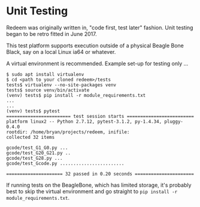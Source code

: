 # Unit Testing

Redeem was originally written in, "code first, test later" fashion. Unit testing began to be retro fitted in June 2017.

This test platform supports execution outside of a physical Beagle Bone Black, say on a local Linux ia64 or whatever.

A virtual environment is recommended. Example set-up for testing only ...

```
$ sudo apt install virtualenv
$ cd <path to your cloned redeem>/tests
tests$ virtualenv --no-site-packages venv
tests$ source venv/bin/activate
(venv) tests$ pip install -r module_requirements.txt
...
...
(venv) tests$ pytest
======================== test session starts =========================
platform linux2 -- Python 2.7.12, pytest-3.1.2, py-1.4.34, pluggy-0.4.0
rootdir: /home/bryan/projects/redeem, inifile:
collected 32 items 

gcode/test_G1_G0.py ...
gcode/test_G20_G21.py ..
gcode/test_G28.py ...
gcode/test_Gcode.py ........................

===================== 32 passed in 0.20 seconds ======================

```

If running tests on the BeagleBone, which has limited storage, it's probably best to skip the virtual environment and go straight to `pip install -r module_requirements.txt`.

